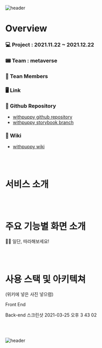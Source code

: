 ![header](https://capsule-render.vercel.app/api?type=wave&color=F7F1ED&height=300&section=header&text=🐶%20withpuppy%20🐶)


# Overview
### 💻 Project : 2021.11.22 ~ 2021.12.22

### 📟 Team : metaverse

### 📡 Tean Members


### 🖥 Link


### 💾 Github Repository
* [withpuppy github repository](https://github.com/codestates/withpuppy)
* [withpuppy storybook branch]()


### 📖 Wiki
* [withpuppy wiki](https://github.com/codestates/withpuppy/wiki)


<br><br>

# 서비스 소개


<br><br>

# 주요 기능별 화면 소개

🙌🏻 일단, 따라해보세요!


<br><br>

# 사용 스택 및 아키텍쳐
(위키에 넣은 사진 넣으렴)


Front End


Back-end
스크린샷 2021-03-25 오후 3 43 02

<br><br>

![header](https://capsule-render.vercel.app/api?type=wave&color=F7F1ED&height=300&section=footer&text=Thank%20you%20for%20Reading!)
